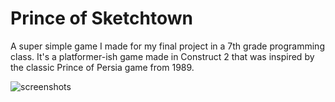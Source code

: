 # Prince of Sketchtown
A super simple game I made for my final project in a 7th grade programming class. It's a platformer-ish game made in Construct 2 that was inspired by the classic Prince of Persia game from 1989.

![screenshots](https://github.com/shrayus-masanam/Prince-of-Sketchtown/assets/45981228/90e3acff-1361-421f-a00a-479ab4a78ac5)
